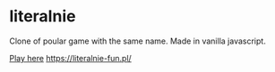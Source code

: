 # literalnie

Clone of poular game with the same name. Made in vanilla javascript.

[Play here](https://daniolsk.github.io/literalnie/)
https://literalnie-fun.pl/
